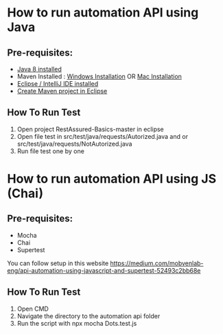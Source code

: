 # How to run automation API using Java
## Pre-requisites:
* [Java 8 installed](https://www.toolsqa.com/selenium-webdriver/install-java/)
* Maven Installed : [Windows Installation](https://www.toolsqa.com/java/maven/how-to-install-maven-on-windows/) OR [Mac Installation](https://www.toolsqa.com/java/maven/how-to-install-maven-on-mac/)
* [Eclipse / IntelliJ IDE installed](https://www.toolsqa.com/mobile-automation/appium/install-eclipse-ide-and-set-up-a-project/)
* [Create Maven project in Eclipse](https://www.toolsqa.com/java/maven/create-new-maven-project-eclipse/)

## How To Run Test
1. Open project RestAssured-Basics-master in eclipse
2. Open file test in src/test/java/requests/Autorized.java and or src/test/java/requests/NotAutorized.java
3. Run file test one by one

# How to run automation API using JS (Chai)
## Pre-requisites:
* Mocha
* Chai
* Supertest
  
You can follow setup in this website https://medium.com/mobvenlab-eng/api-automation-using-javascript-and-supertest-52493c2bb68e

## How To Run Test
1. Open CMD
2. Navigate the directory to the automation api folder
3. Run the script with npx mocha Dots.test.js
